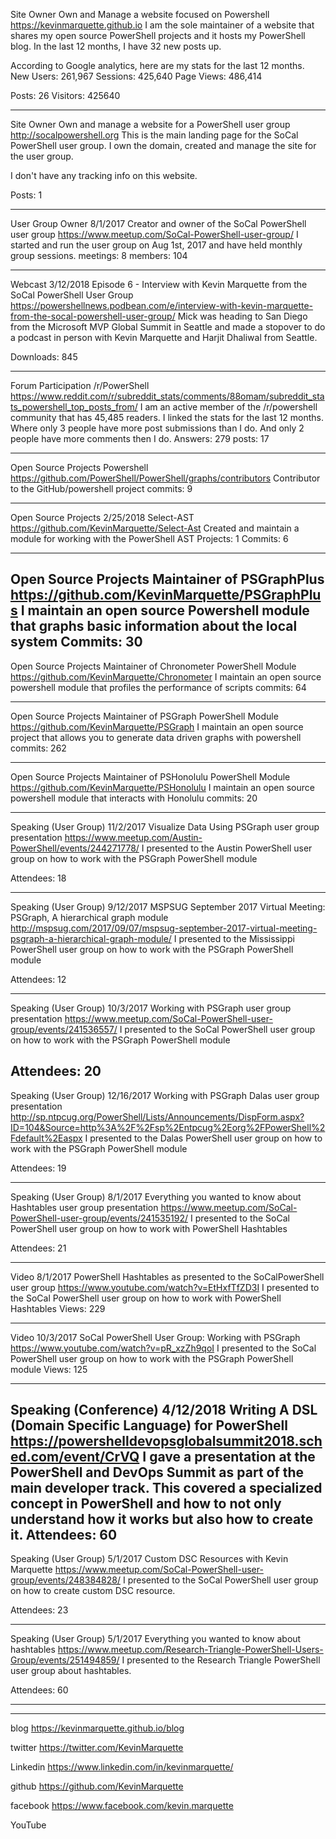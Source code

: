 

Site Owner
Own and Manage a website focused on Powershell
https://kevinmarquette.github.io
I am the sole maintainer of a website that shares my open source PowerShell projects and it hosts my PowerShell blog. In the last 12 months, I have 32 new posts up.

According to Google analytics, here are my stats for the last 12 months.
New Users: 261,967
Sessions: 425,640
Page Views: 486,414

Posts: 26
Visitors: 425640

---
Site Owner
Own and manage a website for a PowerShell user group
http://socalpowershell.org
This is the main landing page for the SoCal PowerShell user group. I own the domain, created and manage the site for the user group.

I don't have any tracking info on this website.

Posts: 1

---
User Group Owner
8/1/2017
Creator and owner of the SoCal PowerShell user group
https://www.meetup.com/SoCal-PowerShell-user-group/
I started and run the user group on Aug 1st, 2017 and have held monthly group sessions.
meetings: 8
members: 104

---
Webcast
3/12/2018
Episode 6 - Interview with Kevin Marquette from the SoCal PowerShell User Group
https://powershellnews.podbean.com/e/interview-with-kevin-marquette-from-the-socal-powershell-user-group/
Mick was heading to San Diego from the Microsoft MVP Global Summit in Seattle and made a stopover to do a podcast in person with Kevin Marquette and Harjit Dhaliwal from Seattle.

Downloads: 845

---
Forum Participation
/r/PowerShell
https://www.reddit.com/r/subreddit_stats/comments/88omam/subreddit_stats_powershell_top_posts_from/
I am an active member of the /r/powershell community that has 45,485 readers. I linked the stats for the last 12 months. Where only 3 people have more post submissions than I do. And only 2 people have more comments then I do.
Answers: 279
posts: 17

---
Open Source Projects
Powershell
https://github.com/PowerShell/PowerShell/graphs/contributors
Contributor to the GitHub/powershell project
commits: 9

---
Open Source Projects
2/25/2018
Select-AST
https://github.com/KevinMarquette/Select-Ast
Created and maintain a module for working with the PowerShell AST
Projects: 1
Commits: 6

---

Open Source Projects
Maintainer of PSGraphPlus
https://github.com/KevinMarquette/PSGraphPlus
I maintain an open source Powershell module that graphs basic information about the local system
Commits: 30
---

Open Source Projects
Maintainer of Chronometer PowerShell Module
https://github.com/KevinMarquette/Chronometer
I maintain an open source powershell module that profiles the performance of scripts
commits: 64

---

Open Source Projects
Maintainer of PSGraph PowerShell Module
https://github.com/KevinMarquette/PSGraph
I maintain an open source project that allows you to generate data driven graphs with powershell
commits: 262

---
Open Source Projects
Maintainer of PSHonolulu PowerShell Module
https://github.com/KevinMarquette/PSHonolulu
I maintain an open source powershell module that interacts with Honolulu
commits: 20

---

Speaking (User Group)
11/2/2017
Visualize Data Using PSGraph user group presentation
https://www.meetup.com/Austin-PowerShell/events/244271778/
I presented to the Austin PowerShell user group on how to work with the PSGraph PowerShell module

Attendees: 18

---

Speaking (User Group)
9/12/2017
MSPSUG September 2017 Virtual Meeting: PSGraph, A hierarchical graph module
http://mspsug.com/2017/09/07/mspsug-september-2017-virtual-meeting-psgraph-a-hierarchical-graph-module/
I presented to the Mississippi PowerShell user group on how to work with the PSGraph PowerShell module

Attendees: 12

---

Speaking (User Group)
10/3/2017
Working with PSGraph user group presentation
https://www.meetup.com/SoCal-PowerShell-user-group/events/241536557/
I presented to the SoCal PowerShell user group on how to work with the PSGraph PowerShell module

Attendees: 20
---

Speaking (User Group)
12/16/2017
Working with PSGraph Dalas user group presentation
http://sp.ntpcug.org/PowerShell/Lists/Announcements/DispForm.aspx?ID=104&Source=http%3A%2F%2Fsp%2Entpcug%2Eorg%2FPowerShell%2Fdefault%2Easpx
I presented to the Dalas PowerShell user group on how to work with the PSGraph PowerShell module

Attendees: 19

---

Speaking (User Group)
8/1/2017
Everything you wanted to know about Hashtables user group presentation
https://www.meetup.com/SoCal-PowerShell-user-group/events/241535192/
I presented to the SoCal PowerShell user group on how to work with PowerShell Hashtables

Attendees: 21

---

Video
8/1/2017
PowerShell Hashtables as presented to the SoCalPowerShell user group
https://www.youtube.com/watch?v=EtHxfTfZD3I
I presented to the SoCal PowerShell user group on how to work with PowerShell Hashtables
Views: 229

---

Video
10/3/2017
SoCal PowerShell User Group: Working with PSGraph
https://www.youtube.com/watch?v=pR_xzZh9qoI
I presented to the SoCal PowerShell user group on how to work with the PSGraph PowerShell module
Views: 125

---
Speaking (Conference)
4/12/2018
Writing A DSL (Domain Specific Language) for PowerShell
https://powershelldevopsglobalsummit2018.sched.com/event/CrVQ
I gave a presentation at the PowerShell and DevOps Summit as part of the main developer track. This covered a specialized concept in PowerShell and how to not only understand how it works but also how to create it.
Attendees: 60
---

Speaking (User Group)
5/1/2017
Custom DSC Resources with Kevin Marquette
https://www.meetup.com/SoCal-PowerShell-user-group/events/248384828/
I presented to the SoCal PowerShell user group on how to create custom DSC resource.

Attendees: 23

---

Speaking (User Group)
5/1/2017
Everything you wanted to know about hashtables
https://www.meetup.com/Research-Triangle-PowerShell-Users-Group/events/251494859/
I presented to the Research Triangle PowerShell user group about hashtables.

Attendees: 60

---

---
blog
https://kevinmarquette.github.io/blog

twitter
https://twitter.com/KevinMarquette

Linkedin
https://www.linkedin.com/in/kevinmarquette/

github
https://github.com/KevinMarquette

facebook
https://www.facebook.com/kevin.marquette

YouTube
